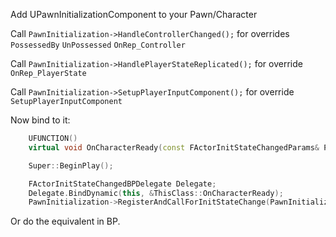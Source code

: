 Add UPawnInitializationComponent to your Pawn/Character

Call `PawnInitialization->HandleControllerChanged();` for overrides `PossessedBy` `UnPossessed` `OnRep_Controller`

Call `PawnInitialization->HandlePlayerStateReplicated();` for override `OnRep_PlayerState`

Call `PawnInitialization->SetupPlayerInputComponent();` for override `SetupPlayerInputComponent`

Now bind to it:

```cpp
	UFUNCTION()
	virtual void OnCharacterReady(const FActorInitStateChangedParams& Params);
```

```cpp
	Super::BeginPlay();

	FActorInitStateChangedBPDelegate Delegate;
	Delegate.BindDynamic(this, &ThisClass::OnCharacterReady);
	PawnInitialization->RegisterAndCallForInitStateChange(PawnInitializationTags::InitState_GameplayReady, Delegate);
```

Or do the equivalent in BP.
